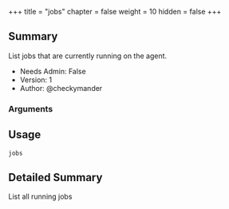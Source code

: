 +++
title = "jobs"
chapter = false
weight = 10
hidden = false
+++

## Summary
List jobs that are currently running on the agent.
 
- Needs Admin: False  
- Version: 1  
- Author: @checkymander  

### Arguments

## Usage

```
jobs
```


## Detailed Summary

List all running jobs